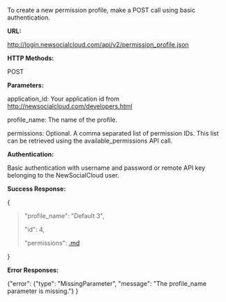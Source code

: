 To create a new permission profile, make a POST call using basic authentication.

**URL:**

http://login.newsocialcloud.com/api/v2/permission_profile.json

**HTTP Methods:**

POST

**Parameters:**

<p>application_id: Your application id from <a href='http://newsocialcloud.com/developers.html'>http://newsocialcloud.com/developers.html</a></p>
<p>profile_name: The name of the profile.</p>
<p>permissions: Optional. A comma separated list of permission IDs. This list can be retrieved using the available_permissions API call.</p>

**Authentication:**

Basic authentication with username and password or remote API key belonging to the NewSocialCloud user.

**Success Response:**

{
> <p>"profile_name": "Default 3",</p>
> <p>"id": 4,</p>
> <p>"permissions": <a href='.md'>.md</a></p>
}

**Error Responses:**

{"error": {"type": "MissingParameter", "message": "The profile\_name parameter is missing."} }